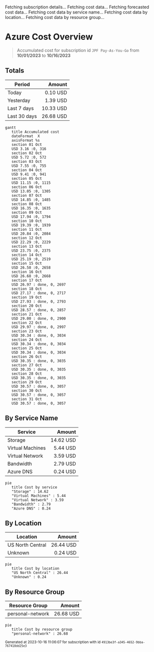Fetching subscription details...
Fetching cost data...
Fetching forecasted cost data...
Fetching cost data by service name...
Fetching cost data by location...
Fetching cost data by resource group...
# Azure Cost Overview

> Accumulated cost for subscription id `JPF Pay-As-You-Go` from **10/01/2023** to **10/16/2023**

## Totals

|Period|Amount|
|---|---:|
|Today|0.10 USD|
|Yesterday|1.39 USD|
|Last 7 days|10.33 USD|
|Last 30 days|26.68 USD|

```mermaid
gantt
   title Accumulated cost
   dateFormat  X
   axisFormat %s
   section 01 Oct
   USD 3.16 :0, 316
   section 02 Oct
   USD 5.72 :0, 572
   section 03 Oct
   USD 7.55 :0, 755
   section 04 Oct
   USD 9.41 :0, 941
   section 05 Oct
   USD 11.15 :0, 1115
   section 06 Oct
   USD 13.05 :0, 1305
   section 07 Oct
   USD 14.85 :0, 1485
   section 08 Oct
   USD 16.35 :0, 1635
   section 09 Oct
   USD 17.94 :0, 1794
   section 10 Oct
   USD 19.39 :0, 1939
   section 11 Oct
   USD 20.84 :0, 2084
   section 12 Oct
   USD 22.29 :0, 2229
   section 13 Oct
   USD 23.75 :0, 2375
   section 14 Oct
   USD 25.19 :0, 2519
   section 15 Oct
   USD 26.58 :0, 2658
   section 16 Oct
   USD 26.68 :0, 2668
   section 17 Oct
   USD 26.97 : done, 0, 2697
   section 18 Oct
   USD 27.17 : done, 0, 2717
   section 19 Oct
   USD 27.93 : done, 0, 2793
   section 20 Oct
   USD 28.57 : done, 0, 2857
   section 21 Oct
   USD 29.00 : done, 0, 2900
   section 22 Oct
   USD 29.97 : done, 0, 2997
   section 23 Oct
   USD 30.34 : done, 0, 3034
   section 24 Oct
   USD 30.34 : done, 0, 3034
   section 25 Oct
   USD 30.34 : done, 0, 3034
   section 26 Oct
   USD 30.35 : done, 0, 3035
   section 27 Oct
   USD 30.35 : done, 0, 3035
   section 28 Oct
   USD 30.35 : done, 0, 3035
   section 29 Oct
   USD 30.57 : done, 0, 3057
   section 30 Oct
   USD 30.57 : done, 0, 3057
   section 31 Oct
   USD 30.57 : done, 0, 3057
```

## By Service Name

|Service|Amount|
|---|---:|
|Storage|14.62 USD|
|Virtual Machines|5.44 USD|
|Virtual Network|3.59 USD|
|Bandwidth|2.79 USD|
|Azure DNS|0.24 USD|

```mermaid
pie
   title Cost by service
   "Storage" : 14.62
   "Virtual Machines" : 5.44
   "Virtual Network" : 3.59
   "Bandwidth" : 2.79
   "Azure DNS" : 0.24
```

## By Location

|Location|Amount|
|---|---:|
|US North Central|26.44 USD|
|Unknown|0.24 USD|

```mermaid
pie
   title Cost by location
   "US North Central" : 26.44
   "Unknown" : 0.24
```

## By Resource Group

|Resource Group|Amount|
|---|---:|
|personal-network|26.68 USD|

```mermaid
pie
   title Cost by resource group
   "personal-network" : 26.68
```

<sup>Generated at 2023-10-16 11:06:07 for subscription with id `4913be3f-a345-4652-9bba-767418dd25e3`</sup>
